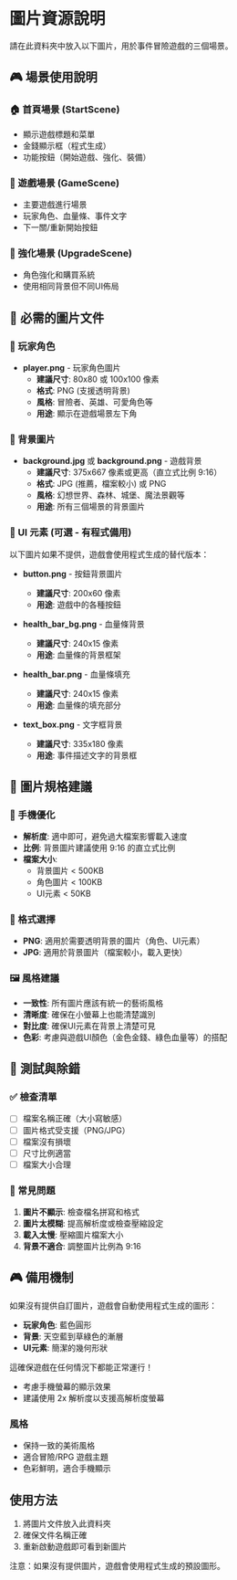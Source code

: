 # 圖片資源說明

請在此資料夾中放入以下圖片，用於事件冒險遊戲的三個場景。

## 🎮 場景使用說明

### 🏠 首頁場景 (StartScene)
- 顯示遊戲標題和菜單
- 金錢顯示框（程式生成）
- 功能按鈕（開始遊戲、強化、裝備）

### 🎯 遊戲場景 (GameScene)
- 主要遊戲進行場景
- 玩家角色、血量條、事件文字
- 下一關/重新開始按鈕

### 💪 強化場景 (UpgradeScene)
- 角色強化和購買系統
- 使用相同背景但不同UI佈局

## 📁 必需的圖片文件

### 👤 玩家角色
- **player.png** - 玩家角色圖片
  - **建議尺寸**: 80x80 或 100x100 像素
  - **格式**: PNG (支援透明背景)
  - **風格**: 冒險者、英雄、可愛角色等
  - **用途**: 顯示在遊戲場景左下角

### 🌄 背景圖片
- **background.jpg** 或 **background.png** - 遊戲背景
  - **建議尺寸**: 375x667 像素或更高（直立式比例 9:16）
  - **格式**: JPG (推薦，檔案較小) 或 PNG
  - **風格**: 幻想世界、森林、城堡、魔法景觀等
  - **用途**: 所有三個場景的背景圖片

### 🎨 UI 元素 (可選 - 有程式備用)
以下圖片如果不提供，遊戲會使用程式生成的替代版本：

- **button.png** - 按鈕背景圖片
  - **建議尺寸**: 200x60 像素
  - **用途**: 遊戲中的各種按鈕

- **health_bar_bg.png** - 血量條背景
  - **建議尺寸**: 240x15 像素
  - **用途**: 血量條的背景框架

- **health_bar.png** - 血量條填充
  - **建議尺寸**: 240x15 像素
  - **用途**: 血量條的填充部分

- **text_box.png** - 文字框背景
  - **建議尺寸**: 335x180 像素
  - **用途**: 事件描述文字的背景框

## 📏 圖片規格建議

### 📱 手機優化
- **解析度**: 適中即可，避免過大檔案影響載入速度
- **比例**: 背景圖片建議使用 9:16 的直立式比例
- **檔案大小**: 
  - 背景圖片 < 500KB
  - 角色圖片 < 100KB
  - UI元素 < 50KB

### 🎨 格式選擇
- **PNG**: 適用於需要透明背景的圖片（角色、UI元素）
- **JPG**: 適用於背景圖片（檔案較小，載入更快）

### 🖼️ 風格建議
- **一致性**: 所有圖片應該有統一的藝術風格
- **清晰度**: 確保在小螢幕上也能清楚識別
- **對比度**: 確保UI元素在背景上清楚可見
- **色彩**: 考慮與遊戲UI顏色（金色金錢、綠色血量等）的搭配

## 🔧 測試與除錯

### ✅ 檢查清單
- [ ] 檔案名稱正確（大小寫敏感）
- [ ] 圖片格式受支援（PNG/JPG）
- [ ] 檔案沒有損壞
- [ ] 尺寸比例適當
- [ ] 檔案大小合理

### 🐛 常見問題
1. **圖片不顯示**: 檢查檔名拼寫和格式
2. **圖片太模糊**: 提高解析度或檢查壓縮設定
3. **載入太慢**: 壓縮圖片檔案大小
4. **背景不適合**: 調整圖片比例為 9:16

## 🎮 備用機制

如果沒有提供自訂圖片，遊戲會自動使用程式生成的圖形：
- **玩家角色**: 藍色圓形
- **背景**: 天空藍到草綠色的漸層
- **UI元素**: 簡潔的幾何形狀

這確保遊戲在任何情況下都能正常運行！
- 考慮手機螢幕的顯示效果
- 建議使用 2x 解析度以支援高解析度螢幕

### 風格
- 保持一致的美術風格
- 適合冒險/RPG 遊戲主題
- 色彩鮮明，適合手機顯示

## 使用方法

1. 將圖片文件放入此資料夾
2. 確保文件名稱正確
3. 重新啟動遊戲即可看到新圖片

注意：如果沒有提供圖片，遊戲會使用程式生成的預設圖形。